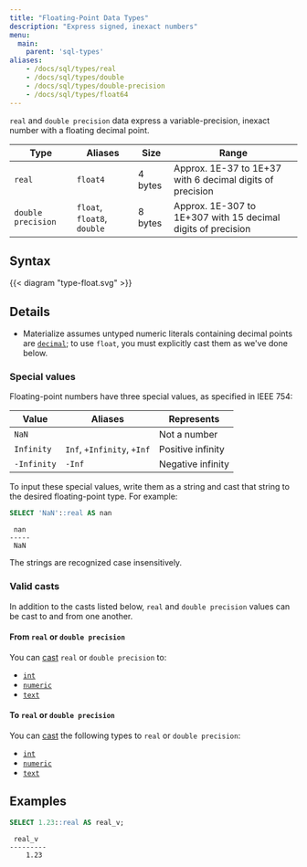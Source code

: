 ```yaml
---
title: "Floating-Point Data Types"
description: "Express signed, inexact numbers"
menu:
  main:
    parent: 'sql-types'
aliases:
    - /docs/sql/types/real
    - /docs/sql/types/double
    - /docs/sql/types/double-precision
    - /docs/sql/types/float64
---
```


`real` and `double precision` data express a variable-precision, inexact number
with a floating decimal point.

Type               | Aliases           | Size    | Range
-------------------|-------------------|---------|------
`real`             | `float4`          | 4 bytes | Approx. 1E-37 to 1E+37 with 6 decimal digits of precision
`double precision` | `float`, `float8`, `double` | 8 bytes | Approx. 1E-307 to 1E+307 with 15 decimal digits of precision

## Syntax

{{< diagram "type-float.svg" >}}

## Details

- Materialize assumes untyped numeric literals containing decimal points are [`decimal`](../decimal); to use `float`, you must explicitly cast them as we've done below.

### Special values

Floating-point numbers have three special values, as specified in IEEE 754:

Value       | Aliases                    | Represents
------------|----------------------------|-----------
`NaN`       |                            | Not a number
`Infinity`  | `Inf`, `+Infinity`, `+Inf` | Positive infinity
`-Infinity` | `-Inf`                     | Negative infinity

To input these special values, write them as a string and cast that string to
the desired floating-point type. For example:

```sql
SELECT 'NaN'::real AS nan
```
```nofmt
 nan
-----
 NaN
```

The strings are recognized case insensitively.

### Valid casts

In addition to the casts listed below, `real` and `double precision` values
can be cast to and from one another.

#### From `real` or `double precision`

You can [cast](../../functions/cast) `real` or `double precision` to:

- [`int`](../int)
- [`numeric`](../numeric)
- [`text`](../text)

#### To `real` or `double precision`

You can [cast](../../functions/cast) the following types to `real` or `double
precision`:

- [`int`](../int)
- [`numeric`](../numeric)
- [`text`](../text)

## Examples

```sql
SELECT 1.23::real AS real_v;
```
```nofmt
 real_v
---------
    1.23
```
